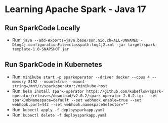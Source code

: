 # Learning Apache Spark - Java 17

## Run SparkCode Locally
* Run: `java --add-exports=java.base/sun.nio.ch=ALL-UNNAMED -Dlog4j.configurationFile=classpath:log4j2.xml -jar target/spark-template-1.0-SNAPSHOT.jar`

## Run SparkCode in Kubernetes
* Run: `minikube start -p sparkoperator --driver docker --cpus 4 --memory 8192 --mount=true --mount-string=/mnt/c/sparkoperator:/minikube-host`
* Run: `helm install spark-operator https://github.com/kubeflow/spark-operator/releases/download/v2.0.2/spark-operator-2.0.2.tgz --set sparkJobNamespace=default --set webhook.enable=true --set webhook.port=443 --set webhook.namespaceSelector=""`
* Run: `kubectl apply -f deploysparkapp.yaml`
* Run: `kubectl delete -f deploysparkapp.yaml`
